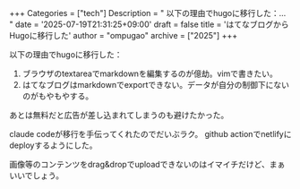 +++
Categories = ["tech"]
Description = " 以下の理由でhugoに移行した：… "
date = '2025-07-19T21:31:25+09:00'
draft = false
title = 'はてなブログからHugoに移行した'
author = "ompugao"
archive = ["2025"]
+++

以下の理由でhugoに移行した：

1. ブラウザのtextareaでmarkdownを編集するのが億劫。vimで書きたい。
2. はてなブログはmarkdownでexportできない。データが自分の制御下にないのがもやもやする。

あとは無料だと広告が差し込まれてしまうのも避けたかった。

claude codeが移行を手伝ってくれたのでだいぶラク。
github actionでnetlifyにdeployするようにした。

画像等のコンテンツをdrag&dropでuploadできないのはイマイチだけど、まぁいいでしょう。
